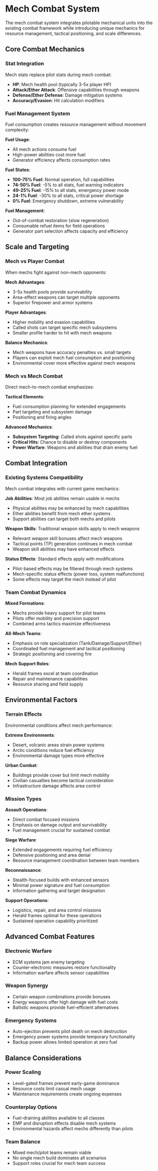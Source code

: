 # Mech Combat System

The mech combat system integrates pilotable mechanical units into the existing combat framework while introducing unique mechanics for resource management, tactical positioning, and scale differences.

## Core Combat Mechanics

### Stat Integration
Mech stats replace pilot stats during mech combat:
- **HP**: Mech health pool (typically 3-5x player HP)
- **Attack/Ether Attack**: Offensive capabilities through weapons
- **Defense/Ether Defense**: Damage mitigation systems
- **Accuracy/Evasion**: Hit calculation modifiers

### Fuel Management System
Fuel consumption creates resource management without movement complexity:

**Fuel Usage**:
- All mech actions consume fuel
- High-power abilities cost more fuel
- Generator efficiency affects consumption rates

**Fuel States**:
- **100-75% Fuel**: Normal operation, full capabilities
- **74-50% Fuel**: -5% to all stats, fuel warning indicators
- **49-25% Fuel**: -15% to all stats, emergency power mode
- **24-1% Fuel**: -30% to all stats, critical power shortage
- **0% Fuel**: Emergency shutdown, extreme vulnerability

**Fuel Management**:
- Out-of-combat restoration (slow regeneration)
- Consumable refuel items for field operations  
- Generator part selection affects capacity and efficiency

## Scale and Targeting

### Mech vs Player Combat
When mechs fight against non-mech opponents:

**Mech Advantages**:
- 3-5x health pools provide survivability
- Area-effect weapons can target multiple opponents
- Superior firepower and armor systems

**Player Advantages**:
- Higher mobility and evasion capabilities
- Called shots can target specific mech subsystems
- Smaller profile harder to hit with mech weapons

**Balance Mechanics**:
- Mech weapons have accuracy penalties vs. small targets
- Players can exploit mech fuel consumption and positioning
- Environmental cover more effective against mech weapons

### Mech vs Mech Combat
Direct mech-to-mech combat emphasizes:

**Tactical Elements**:
- Fuel consumption planning for extended engagements
- Part targeting and subsystem damage
- Positioning and firing angles

**Advanced Mechanics**:
- **Subsystem Targeting**: Called shots against specific parts
- **Critical Hits**: Chance to disable or destroy components
- **Power Warfare**: Weapons and abilities that drain enemy fuel

## Combat Integration

### Existing Systems Compatibility
Mech combat integrates with current game mechanics:

**Job Abilities**: Most job abilities remain usable in mechs
- Physical abilities may be enhanced by mech capabilities
- Ether abilities benefit from mech ether systems
- Support abilities can target both mechs and pilots

**Weapon Skills**: Traditional weapon skills apply to mech weapons
- Relevant weapon skill bonuses affect mech weapons
- Tactical points (TP) generation continues in mech combat
- Weapon skill abilities may have enhanced effects

**Status Effects**: Standard effects apply with modifications
- Pilot-based effects may be filtered through mech systems
- Mech-specific status effects (power loss, system malfunctions)
- Some effects may target the mech instead of pilot

### Team Combat Dynamics

**Mixed Formations**:
- Mechs provide heavy support for pilot teams
- Pilots offer mobility and precision support
- Combined arms tactics maximize effectiveness

**All-Mech Teams**:
- Emphasis on role specialization (Tank/Damage/Support/Ether)
- Coordinated fuel management and tactical positioning
- Strategic positioning and covering fire

**Mech Support Roles**:
- Herald frames excel at team coordination
- Repair and maintenance capabilities
- Resource sharing and field supply

## Environmental Factors

### Terrain Effects
Environmental conditions affect mech performance:

**Extreme Environments**:
- Desert, volcanic areas strain power systems
- Arctic conditions reduce fuel efficiency
- Environmental damage types more effective

**Urban Combat**:
- Buildings provide cover but limit mech mobility
- Civilian casualties become tactical consideration
- Infrastructure damage affects area control

### Mission Types

**Assault Operations**:
- Direct combat focused missions
- Emphasis on damage output and survivability
- Fuel management crucial for sustained combat

**Siege Warfare**:
- Extended engagements requiring fuel efficiency
- Defensive positioning and area denial
- Resource management coordination between team members

**Reconnaissance**:
- Stealth-focused builds with enhanced sensors
- Minimal power signature and fuel consumption
- Information gathering and target designation

**Support Operations**:
- Logistics, repair, and area control missions
- Herald frames optimal for these operations
- Sustained operation capability prioritized

## Advanced Combat Features

### Electronic Warfare
- ECM systems jam enemy targeting
- Counter-electronic measures restore functionality
- Information warfare affects sensor capabilities

### Weapon Synergy
- Certain weapon combinations provide bonuses
- Energy weapons offer high damage with fuel costs
- Ballistic weapons provide fuel-efficient alternatives

### Emergency Systems
- Auto-ejection prevents pilot death on mech destruction
- Emergency power systems provide temporary functionality
- Backup power allows limited operation at zero fuel

## Balance Considerations

### Power Scaling
- Level-gated frames prevent early-game dominance
- Resource costs limit casual mech usage
- Maintenance requirements create ongoing expenses

### Counterplay Options
- Fuel-draining abilities available to all classes
- EMP and disruption effects disable mech systems
- Environmental hazards affect mechs differently than pilots

### Team Balance
- Mixed mech/pilot teams remain viable
- No single mech build dominates all scenarios
- Support roles crucial for mech team success